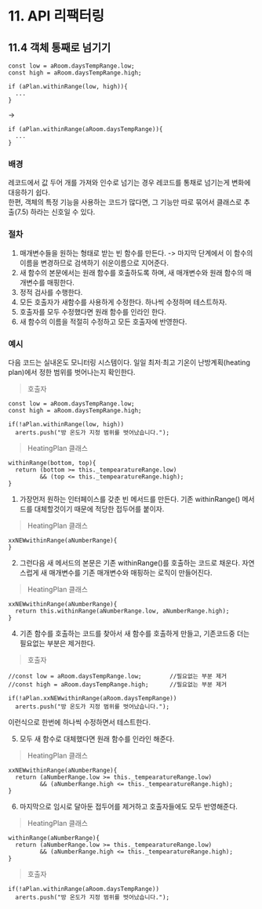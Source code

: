 # 11. API 리팩터링
## 11.4 객체 통째로 넘기기
```JS
const low = aRoom.daysTempRange.low;
const high = aRoom.daysTempRange.high;

if (aPlan.withinRange(low, high)){
  ...
}
```
->
```JS
if (aPlan.withinRange(aRoom.daysTempRange)){
  ...
}
```

### 배경
레코드에서 값 두어 개를 가져와 인수로 넘기는 경우 레코드를 통채로 넘기는게 변화에 대응하기 쉽다.  
한편, 객체의 특정 기능을 사용하는 코드가 많다면, 그 기능만 따로 묶어서 클래스로 추출(7.5) 하라는 신호일 수 있다.

### 절차
1. 매개변수들을 원하는 형태로 받는 빈 함수를 만든다. -> 마지막 단계에서 이 함수의 이름을 변경하므로 검색하기 쉬운이름으로 지어준다.
2. 새 함수의 본문에서는 원래 함수를 호출하도록 하며, 새 매개변수와 원래 함수의 매개변수를 매핑한다.
3. 정적 검사를 수행한다.
4. 모든 호출자가 새함수를 사용하게 수정한다. 하나씩 수정하며 테스트하자.
5. 호출자를 모두 수정했다면 원래 함수를 인라인 한다.
6. 새 함수의 이름을 적절히 수정하고 모든 호출자에 반영한다.

### 예시
다음 코드는 실내온도 모니터링 시스템이다. 일일 최저·최고 기온이 난방계획(heating plan)에서 정한 범위를 벗어나는지 확인한다.
> 호출자
```JS
const low = aRoom.daysTempRange.low;
const high = aRoom.daysTempRange.high;

if(!aPlan.withinRange(low, high))
  arerts.push("방 온도가 지정 범위를 벗어났습니다.");
```
> HeatingPlan 클래스
```JS
withinRange(bottom, top){
  return (bottom >= this._tempearatureRange.low)
         && (top <= this._tempearatureRange.high);
}
```

1. 가장먼저 원하는 인터페이스를 갖춘 빈 메서드를 만든다. 기존 withinRange() 메서드를 대체할것이기 때문에 적당한 접두어를 붙이자.
> HeatingPlan 클래스
```JS
xxNEWwithinRange(aNumberRange){
}
```

2. 그런다음 새 메서드의 본문은 기존 withinRange()를 호출하는 코드로 채운다. 자연스럽게 새 매개변수를 기존 매개변수와 매핑하는 로직이 만들어진다.
> HeatingPlan 클래스
```JS
xxNEWwithinRange(aNumberRange){
  return this.withinRange(aNumberRange.low, aNumberRange.high);
}
```

4. 기존 함수를 호출하는 코드를 찾아서 새 함수를 호출하게 만들고, 기존코드중 더는 필요없는 부분은 제거한다.
> 호출자
```JS
//const low = aRoom.daysTempRange.low;        //필요없는 부분 제거
//const high = aRoom.daysTempRange.high;      //필요없는 부분 제거

if(!aPlan.xxNEWwithinRange(aRoom.daysTempRange))
  arerts.push("방 온도가 지정 범위를 벗어났습니다.");
```

이런식으로 한번에 하나씩 수정하면서 테스트한다.  

5. 모두 새 함수로 대체했다면 원래 함수를 인라인 해준다.
> HeatingPlan 클래스
```JS
xxNEWwithinRange(aNumberRange){
  return (aNumberRange.low >= this._tempearatureRange.low)
         && (aNumberRange.high <= this._tempearatureRange.high);
}
```

6. 마지막으로 임시로 달아둔 접두어를 제거하고 호출자들에도 모두 반영해준다.
> HeatingPlan 클래스
```JS
withinRange(aNumberRange){
  return (aNumberRange.low >= this._tempearatureRange.low)
         && (aNumberRange.high <= this._tempearatureRange.high);
}
```
> 호출자
```JS
if(!aPlan.withinRange(aRoom.daysTempRange))
  arerts.push("방 온도가 지정 범위를 벗어났습니다.");
```

